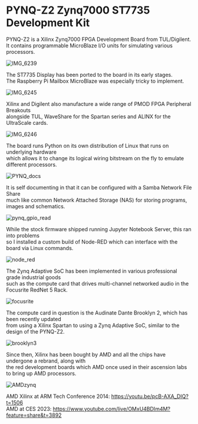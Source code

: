 # PYNQ-Z2 Zynq7000 ST7735 Development Kit

PYNQ-Z2 is a Xilinx Zynq7000 FPGA Development Board from TUL/Digilent. \
It contains programmable MicroBlaze I/O units for simulating various processors.

![IMG_6239](https://github.com/TheMindVirus/macropad/blob/archive/sketches/SeesawST7735/pynq/IMG_6239.jpg)

The ST7735 Display has been ported to the board in its early stages. \
The Raspberry Pi Mailbox MicroBlaze was especially tricky to implement.

![IMG_6245](https://github.com/TheMindVirus/macropad/blob/archive/sketches/SeesawST7735/pynq/IMG_6245.jpg)

Xilinx and Digilent also manufacture a wide range of PMOD FPGA Peripheral Breakouts \
alongside TUL, WaveShare for the Spartan series and ALINX for the UltraScale cards.

![IMG_6246](https://github.com/TheMindVirus/macropad/blob/archive/sketches/SeesawST7735/pynq/IMG_6246.jpg)

The board runs Python on its own distribution of Linux that runs on underlying hardware \
which allows it to change its logical wiring bitstream on the fly to emulate different processors.

![PYNQ_docs](https://github.com/TheMindVirus/macropad/blob/archive/sketches/SeesawST7735/pynq/pynq_docs.png)

It is self documenting in that it can be configured with a Samba Network File Share \
much like common Network Attached Storage (NAS) for storing programs, images and schematics.

![pynq_gpio_read](https://github.com/TheMindVirus/macropad/blob/archive/sketches/SeesawST7735/pynq/pynq_gpio_read.png)

While the stock firmware shipped running Jupyter Notebook Server, this ran into problems \
so I installed a custom build of Node-RED which can interface with the board via Linux commands.

![node_red](https://github.com/TheMindVirus/macropad/blob/archive/sketches/SeesawST7735/pynq/node_red.png)

The Zynq Adaptive SoC has been implemented in various professional grade industrial goods \
such as the compute card that drives multi-channel networked audio in the Focusrite RedNet 5 Rack.

![focusrite](https://github.com/TheMindVirus/macropad/blob/archive/sketches/SeesawST7735/pynq/focusrite.png)

The compute card in question is the Audinate Dante Brooklyn 2, which has been recently updated \
from using a Xilinx Spartan to using a Zynq Adaptive SoC, similar to the design of the PYNQ-Z2.

![brooklyn3](https://github.com/TheMindVirus/macropad/blob/archive/sketches/SeesawST7735/pynq/brooklyn3.png)

Since then, Xilinx has been bought by AMD and all the chips have undergone a rebrand, along with \
the red development boards which AMD once used in their ascension labs to bring up AMD processors.

![AMDzynq](https://github.com/TheMindVirus/macropad/blob/archive/sketches/SeesawST7735/pynq/AMDzynq.png)

AMD Xilinx at ARM Tech Conference 2014: https://youtu.be/pcB-AXA_DIQ?t=1506 \
AMD at CES 2023: https://www.youtube.com/live/OMxU4BDIm4M?feature=share&t=3892
